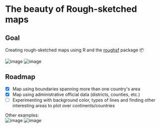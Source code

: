 # The beauty of Rough-sketched maps


## Goal
Creating rough-sketched maps using R and the [roughsf](https://github.com/schochastics/roughsf) package 📦

![image](https://user-images.githubusercontent.com/55976107/212323534-8b6ee7c0-25df-4b25-bda0-9b6c80879a10.png)
![image](https://user-images.githubusercontent.com/55976107/212323948-b90901c0-d428-42c9-95f9-e157234c1caf.png)

## Roadmap
- [x] Map using boundaries spanning more than one country's area
- [x] Map using administrative official data (districts, counties, etc.)
- [ ] Experimenting with background color, types of lines and finding other interesting areas to plot over continents/countries

Other examples:  
![image](https://user-images.githubusercontent.com/55976107/212324371-09e9015d-ce54-452c-a687-0b02e2a98ebd.png)
![image](https://user-images.githubusercontent.com/55976107/212325401-389708ba-b4af-444f-87da-8c59eaacf5e4.png)
